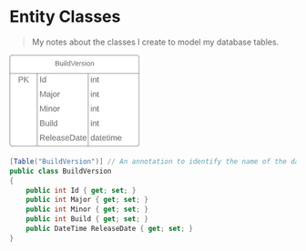 # Entity Classes

> My notes about the classes I create to model my database tables.

![Database Table](./images/E95460FE0D25A912F00BC86BF6A3692C.png)

```csharp
[Table("BuildVersion")] // An annotation to identify the name of the database table
public class BuildVersion
{
    public int Id { get; set; }
    public int Major { get; set; }
    public int Minor { get; set; }
    public int Build { get; set; }
    public DateTime ReleaseDate { get; set; }
}
```
